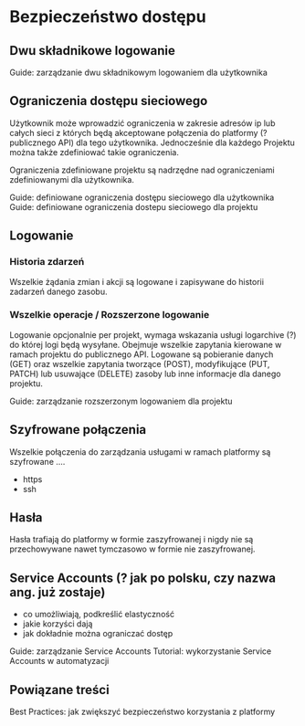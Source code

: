 # Bezpieczeństwo dostępu

## Dwu składnikowe logowanie



Guide: zarządzanie dwu składnikowym logowaniem dla użytkownika 


## Ograniczenia dostępu sieciowego

Użytkownik może wprowadzić ograniczenia w zakresie adresów ip lub całych sieci z których będą akceptowane połączenia do platformy (? publicznego API) dla tego użytkownika. Jednocześnie dla każdego Projektu można także zdefiniować takie ograniczenia.

Ograniczenia zdefiniowane projektu są nadrzędne nad ograniczeniami zdefiniowanymi dla użytkownika. 

Guide: definiowane ograniczenia dostępu sieciowego dla użytkownika
Guide: definiowane ograniczenia dostepu sieciowego dla projektu


## Logowanie

### Historia zdarzeń

Wszelkie żądania zmian i akcji są logowane i zapisywane do historii zadarzeń danego zasobu.

### Wszelkie operacje / Rozszerzone logowanie

Logowanie opcjonalnie per projekt, wymaga wskazania usługi logarchive (?) do której logi będą wysyłane. Obejmuje wszelkie zapytania kierowane w ramach projektu do publicznego API. Logowane są pobieranie danych (GET) oraz wszelkie zapytania tworzące (POST), modyfikujące (PUT, PATCH) lub usuwające (DELETE) zasoby lub inne informacje dla danego projektu. 

Guide: zarządzanie rozszerzonym logowaniem dla projektu


## Szyfrowane połączenia

Wszelkie połączenia do zarządzania usługami w ramach platformy są szyfrowane ....

* https
* ssh


## Hasła

Hasła trafiają do platformy w formie zaszyfrowanej i nigdy nie są przechowywane nawet tymczasowo w formie nie zaszyfrowanej.

<!-- TODO: do weryfikacji  -->


## Service Accounts (? jak po polsku, czy nazwa ang. już zostaje)

* co umożliwiają, podkreślić elastyczność
* jakie korzyści dają
* jak dokładnie można ograniczać dostęp

Guide: zarządzanie Service Accounts
Tutorial: wykorzystanie Service Accounts w automatyzacji 


## Powiązane treści

Best Practices: jak zwiększyć bezpieczeństwo korzystania z platformy
